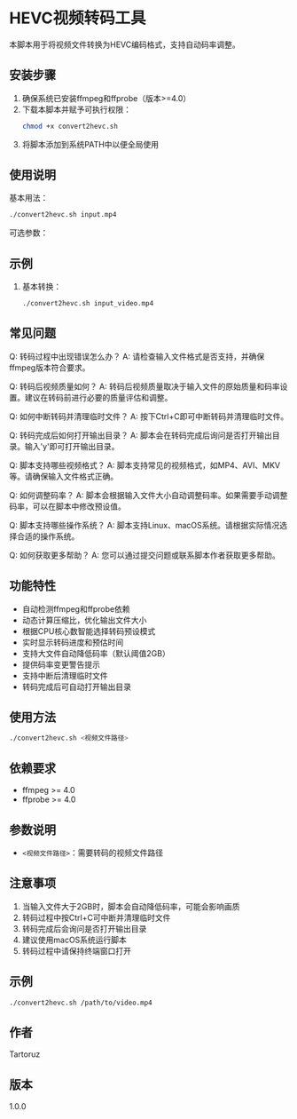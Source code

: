 # HEVC视频转码工具

本脚本用于将视频文件转换为HEVC编码格式，支持自动码率调整。

## 安装步骤

1. 确保系统已安装ffmpeg和ffprobe（版本>=4.0）
2. 下载本脚本并赋予可执行权限：
   ```bash
   chmod +x convert2hevc.sh
   ```
3. 将脚本添加到系统PATH中以便全局使用

## 使用说明

基本用法：
```bash
./convert2hevc.sh input.mp4
```

可选参数：


## 示例

1. 基本转换：
   ```bash
   ./convert2hevc.sh input_video.mp4
   ```

## 常见问题

Q: 转码过程中出现错误怎么办？
A: 请检查输入文件格式是否支持，并确保ffmpeg版本符合要求。

Q: 转码后视频质量如何？
A: 转码后视频质量取决于输入文件的原始质量和码率设置。建议在转码前进行必要的质量评估和调整。

Q: 如何中断转码并清理临时文件？
A: 按下Ctrl+C即可中断转码并清理临时文件。

Q: 转码完成后如何打开输出目录？
A: 脚本会在转码完成后询问是否打开输出目录。输入'y'即可打开输出目录。

Q: 脚本支持哪些视频格式？
A: 脚本支持常见的视频格式，如MP4、AVI、MKV等。请确保输入文件格式正确。

Q: 如何调整码率？
A: 脚本会根据输入文件大小自动调整码率。如果需要手动调整码率，可以在脚本中修改预设值。

Q: 脚本支持哪些操作系统？
A: 脚本支持Linux、macOS系统。请根据实际情况选择合适的操作系统。

Q: 如何获取更多帮助？
A: 您可以通过提交问题或联系脚本作者获取更多帮助。

## 功能特性

- 自动检测ffmpeg和ffprobe依赖
- 动态计算压缩比，优化输出文件大小
- 根据CPU核心数智能选择转码预设模式
- 实时显示转码进度和预估时间
- 支持大文件自动降低码率（默认阈值2GB）
- 提供码率变更警告提示
- 支持中断后清理临时文件
- 转码完成后可自动打开输出目录

## 使用方法

```bash
./convert2hevc.sh <视频文件路径>
```

## 依赖要求

- ffmpeg >= 4.0
- ffprobe >= 4.0

## 参数说明

- `<视频文件路径>`：需要转码的视频文件路径

## 注意事项

1. 当输入文件大于2GB时，脚本会自动降低码率，可能会影响画质
2. 转码过程中按Ctrl+C可中断并清理临时文件
3. 转码完成后会询问是否打开输出目录
4. 建议使用macOS系统运行脚本
5. 转码过程中请保持终端窗口打开

## 示例

```bash
./convert2hevc.sh /path/to/video.mp4
```

## 作者

Tartoruz

## 版本

1.0.0